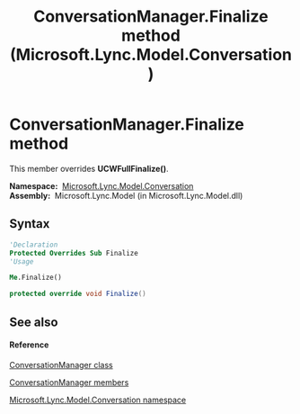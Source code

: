 ﻿---
title: ConversationManager.Finalize method  (Microsoft.Lync.Model.Conversation)
TOCTitle: 'Finalize method '
ms:assetid: M:Microsoft.Lync.Model.Conversation.ConversationManager.Finalize_DI_3_UC_OCS14MrefLyncWPF
ms:mtpsurl: https://msdn.microsoft.com/en-us/library/microsoft.lync.model.conversation.conversationmanager.finalize_di_3_uc_ocs14mreflyncwpf(v=office.15)
ms:contentKeyID: 48601080
ms.date: 07/28/2014
mtps_version: v=office.15
f1_keywords:
- Microsoft.Lync.Model.Conversation.ConversationManager.Finalize
dev_langs:
- CSharp
- JScript
- VB
- other
---

# ConversationManager.Finalize method

This member overrides **UCWFullFinalize()**.

**Namespace:**  [Microsoft.Lync.Model.Conversation](microsoft-lync-model-conversation-namespace_2.md)  
**Assembly:**  Microsoft.Lync.Model (in Microsoft.Lync.Model.dll)

## Syntax

``` vb
'Declaration
Protected Overrides Sub Finalize
'Usage

Me.Finalize()
```

``` csharp
protected override void Finalize()
```

## See also

#### Reference

[ConversationManager class](conversationmanager-class-microsoft-lync-model-conversation_2.md)

[ConversationManager members](conversationmanager-members-microsoft-lync-model-conversation_2.md)

[Microsoft.Lync.Model.Conversation namespace](microsoft-lync-model-conversation-namespace_2.md)

